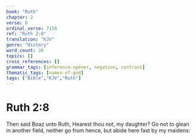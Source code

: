 ```yaml
---
book: "Ruth"
chapter: 2
verse: 8
ordinal_verse: 7158
ref: "Ruth 2:8"
translation: "KJV"
genre: "History"
word_count: 28
topics: []
cross_references: []
grammar_tags: [inference-opener, negation, contrast]
thematic_tags: [names-of-god]
tags: ["Bible","KJV","Ruth"]
---
```


# Ruth 2:8

Then said Boaz unto Ruth, Hearest thou not, my daughter? Go not to glean in another field, neither go from hence, but abide here fast by my maidens:
